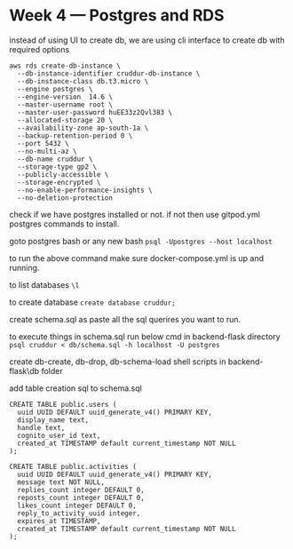 # Week 4 — Postgres and RDS

instead of using UI to create db, we are using cli interface to create db with required options

```
aws rds create-db-instance \
  --db-instance-identifier cruddur-db-instance \
  --db-instance-class db.t3.micro \
  --engine postgres \
  --engine-version  14.6 \
  --master-username root \
  --master-user-password huEE33z2Qvl383 \
  --allocated-storage 20 \
  --availability-zone ap-south-1a \
  --backup-retention-period 0 \
  --port 5432 \
  --no-multi-az \
  --db-name cruddur \
  --storage-type gp2 \
  --publicly-accessible \
  --storage-encrypted \
  --no-enable-performance-insights \
  --no-deletion-protection
```

check if we have postgres installed or not. if not then use gitpod.yml postgres commands to install.

goto postgres bash or any new bash
` psql -Upostgres --host localhost `

to run the above command make sure docker-compose.yml is up and running.

to list databases ` \l `

to create database ` create database cruddur; `

create schema.sql as paste all the sql querires you want to run.

to execute things in schema.sql run below cmd in backend-flask directory
` psql cruddur < db/schema.sql -h localhost -U postgres `


create db-create, db-drop, db-schema-load shell scripts in backend-flask\db folder

add table creation sql to schema.sql 

```
CREATE TABLE public.users (
  uuid UUID DEFAULT uuid_generate_v4() PRIMARY KEY,
  display_name text,
  handle text,
  cognito_user_id text,
  created_at TIMESTAMP default current_timestamp NOT NULL
);
```

```
CREATE TABLE public.activities (
  uuid UUID DEFAULT uuid_generate_v4() PRIMARY KEY,
  message text NOT NULL,
  replies_count integer DEFAULT 0,
  reposts_count integer DEFAULT 0,
  likes_count integer DEFAULT 0,
  reply_to_activity_uuid integer,
  expires_at TIMESTAMP,
  created_at TIMESTAMP default current_timestamp NOT NULL
);
```